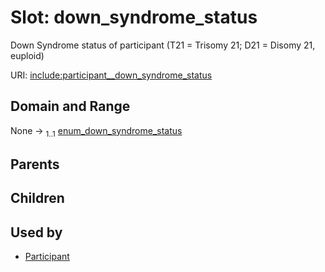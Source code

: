 
# Slot: down_syndrome_status


Down Syndrome status of participant (T21 = Trisomy 21; D21 = Disomy 21, euploid)

URI: [include:participant__down_syndrome_status](https://w3id.org/include/participant__down_syndrome_status)


## Domain and Range

None &#8594;  <sub>1..1</sub> [enum_down_syndrome_status](enum_down_syndrome_status.md)

## Parents


## Children


## Used by

 * [Participant](Participant.md)
